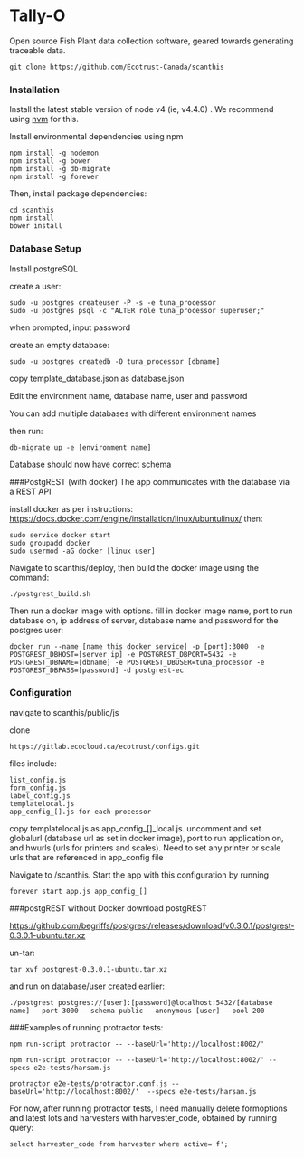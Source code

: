 # Tally-O

Open source Fish Plant data collection software, geared towards generating traceable data.

```
git clone https://github.com/Ecotrust-Canada/scanthis
```


### Installation

Install the latest stable version of node v4 (ie, v4.4.0) . We recommend using [nvm](https://github.com/creationix/nvm) for this.

Install environmental dependencies using npm
```
npm install -g nodemon
npm install -g bower
npm install -g db-migrate
npm install -g forever
```

Then, install package dependencies:
```
cd scanthis
npm install
bower install
```

### Database Setup

Install postgreSQL

create a user:
```
sudo -u postgres createuser -P -s -e tuna_processor
sudo -u postgres psql -c "ALTER role tuna_processor superuser;"
```
when prompted, input password 

create an empty database:
```
sudo -u postgres createdb -O tuna_processor [dbname]
```

copy template_database.json as database.json

Edit the environment name, database name, user and password

You can add multiple databases with different environment names

then run:
```
db-migrate up -e [environment name]
```

Database should now have correct schema

###PostgREST  (with docker)
The app communicates with the database via a REST API

install docker as per instructions: https://docs.docker.com/engine/installation/linux/ubuntulinux/
then:
```
sudo service docker start
sudo groupadd docker
sudo usermod -aG docker [linux user]
```
Navigate to scanthis/deploy, then build the docker image using the command:
```
./postgrest_build.sh
```
Then run a docker image with options.
fill in docker image name, port to run database on, ip address of server, database name and password for the postgres user:

```
docker run --name [name this docker service] -p [port]:3000  -e POSTGREST_DBHOST=[server ip] -e POSTGREST_DBPORT=5432 -e POSTGREST_DBNAME=[dbname] -e POSTGREST_DBUSER=tuna_processor -e POSTGREST_DBPASS=[password] -d postgrest-ec
```

### Configuration
navigate to scanthis/public/js

clone
```
https://gitlab.ecocloud.ca/ecotrust/configs.git
```

files include:
```
list_config.js
form_config.js
label_config.js
templatelocal.js
app_config_[].js for each processor 
```
copy templatelocal.js as app_config_[]_local.js.
uncomment and set globalurl (database url as set in docker image), port to run application on, and hwurls (urls for printers and scales).  Need to set any printer or scale urls that are referenced in app_config file

Navigate to /scanthis.
Start the app with this configuration by running
```
forever start app.js app_config_[]
```


###postgREST without Docker
download postgREST

https://github.com/begriffs/postgrest/releases/download/v0.3.0.1/postgrest-0.3.0.1-ubuntu.tar.xz

un-tar:
```
tar xvf postgrest-0.3.0.1-ubuntu.tar.xz
```
and run on database/user created earlier:
```
./postgrest postgres://[user]:[password]@localhost:5432/[database name] --port 3000 --schema public --anonymous [user] --pool 200
```


###Examples of running protractor tests:


```
npm run-script protractor -- --baseUrl='http://localhost:8002/'
```
```
npm run-script protractor -- --baseUrl='http://localhost:8002/' --specs e2e-tests/harsam.js
```
```
protractor e2e-tests/protractor.conf.js --baseUrl='http://localhost:8002/'  --specs e2e-tests/harsam.js
```

For now, after running protractor tests, I need manually delete formoptions and latest lots and harvesters with harvester_code, 
obtained by running query:
```
select harvester_code from harvester where active='f';
```
